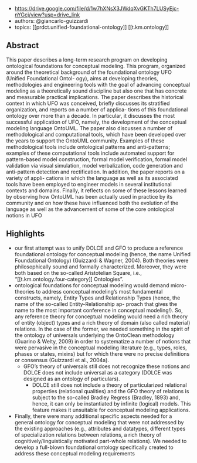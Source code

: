 
- https://drive.google.com/file/d/1w7hXNsX3JWdqXvGKTh7LUSyEjc-nYGcj/view?usp=drive_link
- authors: @giancarlo-guizzardi
- topics: [[prdct.unified-foundational-ontology]] [[t.km.ontology]]

## Abstract

This paper describes a long-term research program on developing ontological foundations for conceptual modeling. This program, organized around the theoretical background of the foundational ontology UFO (Unified Foundational Ontol- ogy), aims at developing theories, methodologies and engineering tools with the goal of advancing conceptual modeling as a theoretically sound discipline but also one that has concrete and measurable practical implications. The paper describes the historical context in which UFO was conceived, briefly discusses its stratified organization, and reports on a number of applica- tions of this foundational ontology over more than a decade. In particular, it discusses the most successful application of UFO, namely, the development of the conceptual modeling language OntoUML. The paper also discusses a number of methodological and computational tools, which have been developed over the years to support the OntoUML community. Examples of these methodological tools include ontological patterns and anti-patterns; examples of these computational tools include automated support for pattern-based model construction, formal model verification, formal model validation via visual simulation, model verbalization, code generation and anti-pattern detection and rectification. In addition, the paper reports on a variety of appli- cations in which the language as well as its associated tools have been employed to engineer models in several institutional contexts and domains. Finally, it reflects on some of these lessons learned by observing how OntoUML has been actually used in practice by its community and on how these have influenced both the evolution of the language as well as the advancement of some of the core ontological notions in UFO

## Highlights

- our first attempt was to unify DOLCE and GFO to produce a reference foundational ontology for conceptual modeling (hence, the name Unified Foundational Ontology) (Guizzardi & Wagner, 2004). Both theories were philosophically sound and formally characterized. Moreover, they were both based on the so-called Aristotelian Square, i.e., “[[t.km.ontology.four-category]] Ontologies”.
- ontological foundations for conceptual modeling would demand micro-theories to address conceptual modeling’s most fundamental constructs, namely, Entity Types and Relationship Types (hence, the name of the so-called Entity-Relationship ap- proach that gives the name to the most important conference in conceptual modeling!). So, any reference theory for conceptual modeling would need a rich theory of entity (object) types and a rich theory of domain (also called material) relations. In the case of the former, we needed something in the spirit of the ontology of universals underlying the OntoClean methodology (Guarino & Welty, 2009) in order to systematize a number of notions that were pervasive in the conceptual modeling literature (e.g., types, roles, phases or states, mixins) but for which there were no precise definitions or consensus (Guizzardi et al., 2004a). 
  - GFO’s theory of universals still does not recognize these notions and DOLCE does not include universal as a category (DOLCE was designed as an ontology of particulars).
    - DOLCE still does not include a theory of particularized relational properties (relational qualities) and the GFO theory of relations is subject to the so-called Bradley Regress (Bradley, 1893) and, hence, it can only be instantiated by infinite (logical) models. This feature makes it unsuitable for conceptual modeling applications. 
- Finally, there were many additional specific aspects needed for a general ontology for conceptual modeling that were not addressed by the existing approaches (e.g., attributes and datatypes, different types of specialization relations between relations, a rich theory of cognitively/linguistically motivated part-whole relations). We needed to develop a full-blown foundational ontology specifically created to address these conceptual modeling requirements